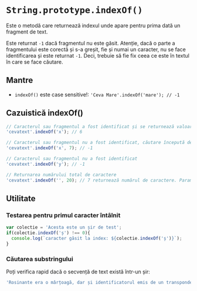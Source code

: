 # `String.prototype.indexOf()`

Este o metodă care returnează indexul unde apare pentru prima dată un fragment de text.

Este returnat `-1` dacă fragmentul nu este găsit. Atenție, dacă o parte a fragmentului este corectă și s-a greșit, fie și numai un caracter, nu se face identificarea și este returnat `-1`. Deci, trebuie să fie fix ceea ce este în textul în care se face căutare.

## Mantre

- `indexOf()` este case sensitive!: `'Ceva Mare'.indexOf('mare'); // -1`

## Cazuistică indexOf()

```javascript
// Caracterul sau fragmentul a fost identificat și se returnează valoarea de index al primei apariții în string
'cevatext'.indexOf('x'); // 6

// Caracterul sau fragmentul nu a fost identificat, căutare începută de la indexul specificat
'cevatext'.indexOf('x', 7); // -1

// Caracterul sau fragmentul nu a fost identificat
'cevatext'.indexOf('y'); // -1

// Returnarea numărului total de caractere
'cevatext'.indexOf('', 20); // 7 returnează numărul de caractere. Parametrul trebuie să fie cu mult peste lungimea șirului
```

## Utilitate

### Testarea pentru primul caracter întâlnit

```javascript
var colectie = 'Acesta este un șir de test';
if(colectie.indexOf('ș') !== 0){
  console.log(`caracter găsit la index: ${colectie.indexOf('ș')}`);
}
```

### Căutarea substringului

Poți verifica rapid dacă o secvență de text există într-un șir:

```javascript
'Rosinante era o mârțoagă, dar și identificatorul emis de un transponder'.indexOf('era o ') !== -1; // true
```
